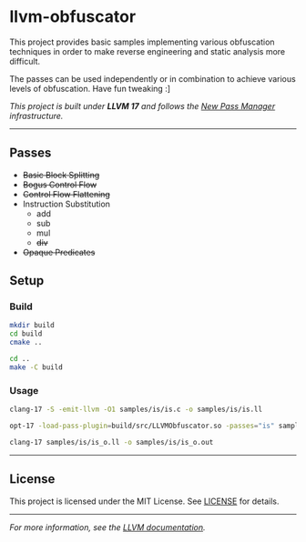 # llvm-obfuscator

This project provides basic samples implementing various obfuscation techniques in order to make reverse engineering and static analysis more difficult.

The passes can be used independently or in combination to achieve various levels of obfuscation. Have fun tweaking :]

*This project is built under **LLVM 17** and follows the [New Pass Manager](https://llvm.org/docs/NewPassManager.html) infrastructure.*

---

## Passes

- ~~Basic Block Splitting~~
- ~~Bogus Control Flow~~
- ~~Control Flow Flattening~~
- Instruction Substitution
    - add
    - sub
    - mul
    - ~~div~~
- ~~Opaque Predicates~~


## Setup

### Build

```bash
mkdir build
cd build
cmake ..

cd ..
make -C build
```

### Usage

```bash
clang-17 -S -emit-llvm -O1 samples/is/is.c -o samples/is/is.ll

opt-17 -load-pass-plugin=build/src/LLVMObfuscator.so -passes="is" samples/is/is.ll -S -o samples/is/is_o.ll

clang-17 samples/is/is_o.ll -o samples/is/is_o.out
```

---

## License

This project is licensed under the MIT License. See [LICENSE](LICENSE) for details.

---

*For more information, see the [LLVM documentation](https://llvm.org/docs/).*
